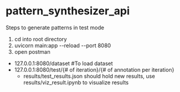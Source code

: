 # pattern_synthesizer_api
Steps to generate patterns in test mode
1. cd into root directory 
2. uvicorn main:app --reload --port 8080
3. open postman
 * 127.0.0.1:8080/dataset #To load dataset
 * 127.0.0.1:8080/test/{# of iteration}/{# of annotation per iteration}
   * results/test_results.json should hold new results, use results/viz_result.ipynb to visualize results
